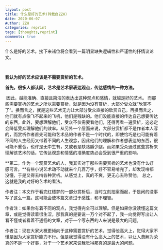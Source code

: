 ```yaml
---
layout: post
title: 什么是好的艺术(转载自ZZH)
date: 2020-06-07
Author: ZZH
categories: reprint
tags: [thoughts,reprint]
comments: true
---
```




什么是好的艺术，接下来诸位将会看到一篇明显缺失逻辑性和严谨性的抒情议论文。

<br/>

**我认为好的艺术应该是不需要赏析的艺术。**



**首先，很多人都认同，艺术是艺术家表达观点，传达感情的一种方法。**

​		因此，越能准确、直接且简洁的表达出这种观点和感情，就越是好的艺术。
​        而那些需要赏析的艺术之所以需要赏析，就是因为没有赏析，大部分受众就“欣赏不了”。换而言之，就是这些艺术无力让大部分受众直接的欣赏自己，再换而言之，他们就有点像飞不起来的飞机，他们是残缺的。他们没能直接的传达自己想要传达的东西。
​        此外，要想理解他们，受众不仅需要看他们，还得再看一遍赏析，这必定会降低受众理解他们的效率。
​        从另外一个层面来说，大部分赏析都不是作者本人写的，而赏析作者首先可能和艺术品的作者不是一个时代的，即使恰巧是也可能有着不同的人生经历又带着不同的人生观念，因此他们的理解和作者想表达的东西，很可能不重合，也许是无中生有，又或者是缺胳膊少腿。而如果受众通过这些赏析来理解该艺术的话，它传达观念和情感的准确度势必会受到很严重的影响。



**第二，作为一个观赏艺术的人，我其实对于那些需要赏析的艺术也没有什么好感可言。**有些小说艺术动不动就来个几百万字，好不容易啃完了，却发现啥都没懂，于是又得去啃各种赏析。从感觉上，真的不爽，更无心去称赞他。
总之，这就是我的对好的艺术的看法。



作者注：本文作于看完红楼梦的一部分赏析后，当时立刻拍案而起，于是闲的没事写了这么一篇。这可能会使本篇文章过于感性，和不理智。

作者注：如果你有着不同的观点，我觉得完全可以理解。但是如果你没读懂这篇文章，或是觉得读着很生涩，那我真的是要说一万个对不起了，我一向觉得写出让人看不懂或者看着不通畅的文章，对于一个写东西的人来说是最大的问题。

作者注：现在大家大概更倾向于这种需要赏析的艺术，觉得他高大上，觉得大家不懂是因为大家赏析能力不行。但是我觉得没有什么高大上的艺术，以让人费解为荣真的不是一个好事，对于一个艺术家来说我觉得那真的是最大的问题。







